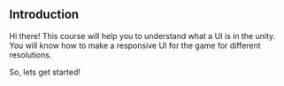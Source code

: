 ## Introduction
Hi there! 
This course will help you to understand what a UI is in the unity. You will know how to make a responsive UI for the game for different resolutions.

So, lets get started!
